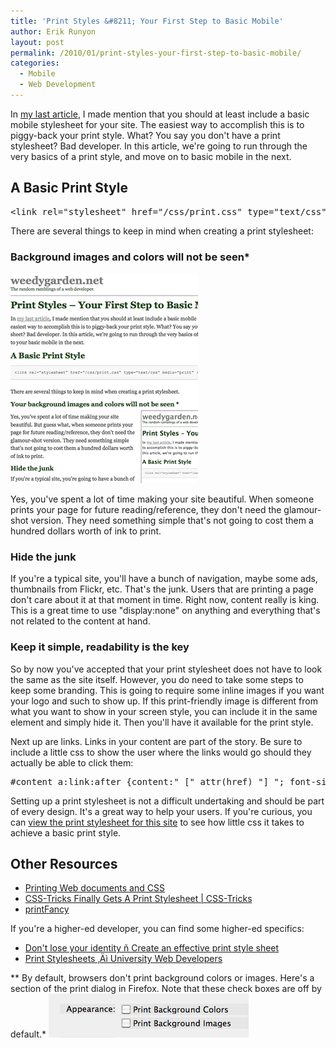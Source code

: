 ```yaml
---
title: 'Print Styles &#8211; Your First Step to Basic Mobile'
author: Erik Runyon
layout: post
permalink: /2010/01/print-styles-your-first-step-to-basic-mobile/
categories:
  - Mobile
  - Web Development
---
```

In [my last article][1], I made mention that you should at least include a basic mobile stylesheet for your site. The easiest way to accomplish this is to piggy-back your print style. What? You say you don't have a print stylesheet? Bad developer. In this article, we're going to run through the very basics of a print style, and move on to basic mobile in the next.<!-- more -->

## A Basic Print Style

<pre>&lt;link rel="stylesheet" href="/css/print.css" type="text/css" media="print" /&gt;</pre>

There are several things to keep in mind when creating a print stylesheet:

### Background images and colors will not be seen\*

[<img src="/images/2010/print-preview.png" class="alignright" alt="Print Preview" />][2]

Yes, you've spent a lot of time making your site beautiful. When someone prints your page for future reading/reference, they don't need the glamour-shot version. They need something simple that's not going to cost them a hundred dollars worth of ink to print.

### Hide the junk

If you're a typical site, you'll have a bunch of navigation, maybe some ads, thumbnails from Flickr, etc. That's the junk. Users that are printing a page don't care about it at that moment in time. Right now, content really is king. This is a great time to use "display:none" on anything and everything that's not related to the content at hand.

### Keep it simple, readability is the key

So by now you've accepted that your print stylesheet does not have to look the same as the site itself. However, you do need to take some steps to keep some branding. This is going to require some inline images if you want your logo and such to show up. If this print-friendly image is different from what you want to show in your screen style, you can include it in the same element and simply hide it. Then you'll have it available for the print style.

Next up are links. Links in your content are part of the story. Be sure to include a little css to show the user where the links would go should they actually be able to click them:

<pre>#content a:link:after {content:" [" attr(href) "] "; font-size:90%;}</pre>

Setting up a print stylesheet is not a difficult undertaking and should be part of every design. It's a great way to help your users. If you're curious, you can [view the print stylesheet for this site][3] to see how little css it takes to achieve a basic print style.

## Other Resources

*   [Printing Web documents and CSS][4]
*   [CSS-Tricks Finally Gets A Print Stylesheet | CSS-Tricks][5]
*   [printFancy][6]

If you're a higher-ed developer, you can find some higher-ed specifics:

*   [Don't lose your identity ñ Create an effective print style sheet][7]
*   [Print Stylesheets ‚Äì University Web Developers][8]

** By default, browsers don't print background colors or images. Here's a section of the print dialog in Firefox. Note that these check boxes are off by default.* ![Print Dialog][9]

 [1]: /2010/01/02/when-m-dot-is-not-an-option/
 [2]: /images/2010/print-full.png "View Print Style"
 [3]: /wp-content/themes/weedy-beta/css/print.css
 [4]: http://css-discuss.incutio.com/?page=PrintStylesheets
 [5]: http://css-tricks.com/css-tricks-finally-gets-a-print-stylesheet/
 [6]: http://printfancy.com/
 [7]: http://doteduguru.com/id3876-dont-loose-your-identity-create-an-effective-print-style-sheet.html
 [8]: http://cuwebd.ning.com/group/css/forum/topics/1763934:Topic:29074
 [9]: /images/2010/print-dialog.png